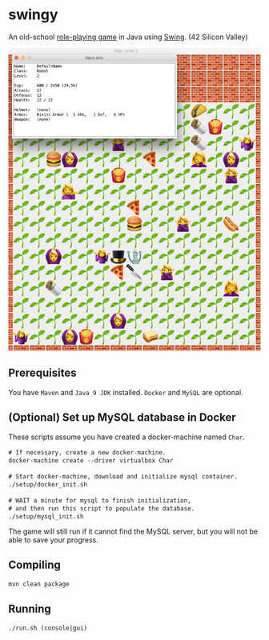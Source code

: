 # swingy
An old-school [role-playing game](https://en.wikipedia.org/wiki/Role-playing_video_game) in Java using [Swing](https://en.wikipedia.org/wiki/Swing_(Java)). (42 Silicon Valley)

<p float="left">
  <img src="https://github.com/ashih42/swingy/blob/master/Screenshots/screenshot1.jpg" width="540" />
</p>

## Prerequisites

You have `Maven` and `Java 9 JDK` installed.  `Docker` and `MySQL` are optional.

## (Optional) Set up MySQL database in Docker

These scripts assume you have created a docker-machine named `Char`.

```
# If necessary, create a new docker-machine.
docker-machine create --driver virtualbox Char

# Start docker-machine, download and initialize mysql container.
./setup/docker_init.sh

# WAIT a minute for mysql to finish initialization,
# and then run this script to populate the database.
./setup/mysql_init.sh
```

The game will still run if it cannot find the MySQL server, but you will not be able to save your progress.

## Compiling

```
mvn clean package
```

## Running

```
./run.sh (console|gui)
```
